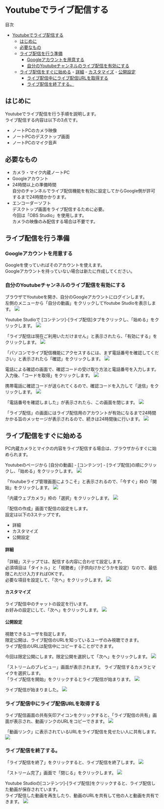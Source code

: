 # Youtubeでライブ配信する

目次
<!-- TOC -->

- [Youtubeでライブ配信する](#youtubeでライブ配信する)
    - [はじめに](#はじめに)
    - [必要なもの](#必要なもの)
    - [ライブ配信を行う準備](#ライブ配信を行う準備)
        - [Googleアカウントを用意する](#googleアカウントを用意する)
        - [自分のYoutubeチャンネルのライブ配信を有効にする](#自分のyoutubeチャンネルのライブ配信を有効にする)
    - [ライブ配信をすぐに始める](#ライブ配信をすぐに始める)
            - [詳細](#詳細)
            - [カスタマイズ](#カスタマイズ)
            - [公開設定](#公開設定)
        - [ライブ配信中にライブ配信URLを取得する](#ライブ配信中にライブ配信urlを取得する)
        - [ライブ配信を終了する。](#ライブ配信を終了する)

<!-- /TOC -->

## はじめに

Youtubeでライブ配信を行う手順を説明します。  
ライブ配信する内容は以下の3点です。

* ノートPCのカメラ映像
* ノートPCのデスクトップ画面
* ノートPCのマイク音声


## 必要なもの

* カメラ・マイク内蔵ノートPC
* Googleアカウント
* 24時間以上の準備時間  
  自分のチャンネルでライブ配信機能を有効に設定してからGoogle側が許可するまで24時間かかります。
* エンコーダーソフト  
  デスクトップ画面をライブ配信するために必要。  
  今回は「OBS Studio」を使用します。  
  カメラの映像のみ配信する場合は不要です。

## ライブ配信を行う準備

### Googleアカウントを用意する

Googleを使っていればそのアカウントを使えます。  
Googleアカウントを持っていない場合は新たに作成してください。

### 自分のYoutubeチャンネルのライブ配信を有効にする

ブラウザでYoutubeを開き、自分のGoogleアカウントにログインします。  
左側のメニューから「自分の動画」をクリックしてYoutube Studioを表示します。
![](images/2022-02-05_9.06.47.png)

Youtube Studioで [コンテンツ]-[ライブ配信]タブをクリックし、「始める」をクリックします。
![](images/2022-02-05_9.07.28.png)

「ライブ配信は現在ご利用いただけません」と表示されたら、「有効にする」をクリックします。
![](images/2022-02-05_9.07.48.png)

「パソコンでライブ配信機能にアクセスするには、まず電話番号を確認してください」と表示されたら「確認」をクリックします。
![](images/2022-02-05_9.08.03.png)

電話による確認の画面で、確認コードの受け取り方法と電話番号を入力します。  
入力後、「コードを取得」をクリックします。
![](images/2022-02-05_9.08.32.png)

携帯電話に確認コードが送られてくるので、確認コードを入力して「送信」をクリックします。
![](images/2022-02-05_9.08.53.png)

「電話番号を確認しました」が表示されたら、この画面を閉じます。
![](images/2022-02-05_9.09.16.png)

「ライブ配信」の画面にはライブ配信用のアカウントが有効になるまで24時間かかる旨のメッセージが表示されるので、続きは24時間後に行います。
![](images/2022-02-05_9.10.06.png)

## ライブ配信をすぐに始める

PC内蔵カメラとマイクの内容をライブ配信する場合は、ブラウザからすぐに始められます。

Youtubeのページから [自分の動画] - [コンテンツ] - [ライブ配信]の順にクリックし、「始める」をクリックします。
![](images/2022-02-06_10.57.30.png)

「Youtubeライブ管理画面にようこそ」と表示されるので、「今すぐ」枠の「開始」をクリックします。
![](images/2022-02-06_10.57.41.png)

「内蔵ウェブカメラ」枠の「選択」をクリックします。
![](images/2022-02-06_10.58.07.png)

「配信の作成」画面で配信の設定をします。  
設定は以下の3ステップです。

* 詳細
* カスタマイズ
* 公開設定

#### 詳細

「詳細」ステップでは、配信する内容に合わせて設定します。  
必須項目は「タイトル」と「視聴者」（子供向けかどうかを設定）なので、最低限これだけ入力すればOKです。  
必要な項目を設定して、「次へ」をクリックします。
![](images/2022-02-06_11.03.42.png)

#### カスタマイズ

ライブ配信中のチャットの設定を行います。  
お好みの設定にして、「次へ」をクリックします。
![](images/2022-02-06_11.09.11.png)

#### 公開設定

視聴できるユーザを指定します。  
限定公開は、ライブ配信のURLを知っているユーザのみ視聴できます。  
ライブ配信のURLは配信中にコピーすることができます。

今回は限定公開にします。限定公開を選択して「次へ」をクリックします。
![](images/2022-02-06_11.09.52.png)

「ストリームのプレビュー」画面が表示されます。
ライブ配信するカメラとマイクを選択します。  
「ライブ配信を開始」をクリックするとライブ配信が始まります。
![](images/2022-02-06_11.11.00.png)

ライブ配信が始まりました。
![](images/2022-02-06_11.11.10.png)

### ライブ配信中にライブ配信URLを取得する

ライブ配信画面の共有矢印アイコンをクリックすると、「ライブ配信の共有」画面が表示され、動画リンクのURLをコピーできます。
![](images/2022-02-06_11.12.30.png)

「動画リンク」に表示されているURLをライブ配信を見せたい人に共有します。
![](images/2022-02-06_11.12.32.png)

### ライブ配信を終了する。

「ライブ配信を終了」をクリックすると、ライブ配信を終了します。
![](images/2022-02-06_11.12.35.png)

「ストリーム完了」画面で「閉じる」をクリックします。
![](images/2022-02-06_11.12.40.png)

Youtube Studioの[コンテンツ]-[ライブ配信]をクリックすると、ライブ配信した動画が保存されています。  
ライブ配信した動画を再生したり、動画のURLを共有して他の人と動画を共有できます。
![](images/2022-02-06_11.12.50.png)

